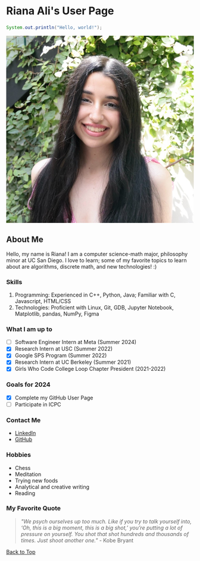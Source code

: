 # **Riana Ali's User Page**


```java
System.out.println("Hello, world!"); 
```

![Profile Picture](images/profile.jpg)

## About Me
Hello, my name is Riana! I am a computer science-math major, philosophy minor at UC San Diego. 
I love to learn; some of my favorite topics to learn about are algorithms, discrete math, and new technologies! :)


### Skills
1.  Programming: Experienced in C++, Python, Java; Familiar with C, Javascript, HTML/CSS
2. Technologies: Proficient with Linux, Git, GDB, Jupyter Notebook, Matplotlib, pandas, NumPy, Figma

### What I am up to 
- [ ] Software Engineer Intern at Meta (Summer 2024)
- [x] Research Intern at USC (Summer 2022)
- [x] Google SPS Program (Summer 2022)
- [x] Research Intern at UC Berkeley (Summer 2021)
- [x] Girls Who Code College Loop Chapter President (2021-2022)

### Goals for 2024
- [x] Complete my GitHub User Page
- [ ] Participate in ICPC

### Contact Me
- [LinkedIn](https://www.linkedin.com/in/riana-ali-b78278212/)
- [GitHub](https://github.com/rianaali)


### Hobbies
- Chess
- Meditation
- Trying new foods
- Analytical and creative writing
- Reading

### My Favorite Quote
> *"We psych ourselves up too much. Like if you try to talk yourself into, ‘Oh, this is a big moment, this is a big shot,’ you’re putting a lot of pressure on yourself. You shot that shot hundreds and thousands of times. Just shoot another one."* - Kobe Bryant

[Back to Top](#riana-alis-user-page)


